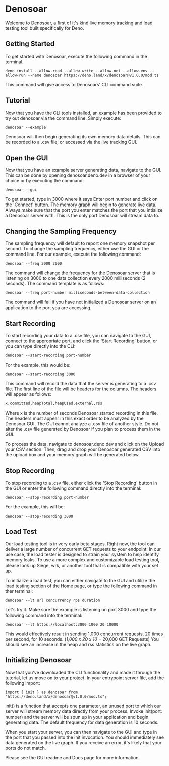 # Denosoar

Welcome to Denosoar, a first of it's kind live memory tracking and load testing tool built specifically for Deno.

## Getting Started

To get started with Denosoar, execute the following command in the terminal. 

    deno install --allow-read --allow-write --allow-net --allow-env --allow-run --name denosoar https://deno.land/x/denosoar@v1.0.0/mod.ts
    
This command will give access to Denosoars' CLI command suite. 

## Tutorial

Now that you have the CLI tools installed, an example has been provided to try out denosoar via the command line. Simply execute: 

    denosoar --example
    
Denosoar will then begin generating its own memory data details. This can be recorded to a .csv file, or accessed via the live tracking GUI.


## Open the GUI

Now that you have an example server generating data, navigate to the GUI. This can be done by opening denosoar.deno.dev in a browser of your choice or by executing the command: 
    
    denosoar --gui
    
To get started, type in 3000 where it says Enter port number and click on the 'Connect' button. 
The memory graph will begin to generate live data. Always make sure that the port you enter matches the port that you intialize a Denosoar server with. This is the only port Denosoar will stream data to. 


## Changing the Sampling Frequency 

The sampling frequency will default to report one memory snapshot per second. To change the sampling frequency, either use the GUI or the command line. For our example, execute the following command: 

    denosoar --freq 3000 2000
    
The command will change the frequency for the Denosoar server that is listening on 3000 to one data collection every 2000 milliseconds (2 seconds). The command template is as follows: 

    denosoar --freq port-number milliseconds-between-data-collection
    
The command will fail if you have not initialized a Denosoar server on an application to the port you are accessing. 


## Start Recording

To start recording your data to a .csv file, you can  navigate to the GUI, connect to the appropriate port, and click the 'Start Recording' button, or you can type directly into the CLI: 

    denosoar --start-recording port-number
    
For the example, this would be: 
    
    denosoar --start-recording 3000
    
This command will record the data that the server is generating to a .csv file. The first line of the file will be headers for the columns. The headers will appear as follows: 

    x,committed,heapTotal,heapUsed,external,rss
    
Where x is the number of seconds Denosoar started recording in this file. The headers must appear in this exact order to be analyzed by the Denosoar GUI. The GUI cannot analyze a .csv file of another style. Do not alter the .csv file generated by Denosoar if you plan to process them in the GUI. 

To process the data, navigate to denosoar.deno.dev and click on the Upload your CSV section. Then, drag and drop your Denosoar generated CSV into the upload box and your memory graph will be generated below. 


## Stop Recording

To stop recording to a .csv file, either click the 'Stop Recording' button in the GUI or enter the following command directly into the terminal: 

    denosoar --stop-recording port-number
    
For the example, this will be: 
    
    denosoar --stop-recording 3000
   
## Load Test 

Our load testing tool is in very early beta stages. Right now, the tool can deliver a large number of concurrent GET requests to your endpoint. In our use case, the load tester is designed to strain your system to help identify memory leaks. To use a more complex and customizable load testing tool, please look up Siege, wrk, or another tool that is compatible with your set up.

To initialize a load test, you can either navigate to the GUI and utilize the load testing section of the Home page, or type the following command in ther terminal: 

    denosoar --lt url concurrency rps duration
    
Let's try it. Make sure the example is listening on port 3000 and type the following command into the terminal: 

    denosoar --lt https://localhost:3000 1000 20 10000
    
This would effectively result in sending 1,000 concurrent requests, 20 times per second, for 10 seconds. (*1,000 x 20 x 10* = 20,000 GET Requests)
You should see an increase in the heap and rss statistics on the live graph.

## Initializing Denosoar

Now that you've downloaded the CLI functionality and made it through the tutorial, let us move on to your project. In your entrypoint server file, add the following import: 

    import { init } as denosoar from "https://deno.land/x/denosoar@v1.0.0/mod.ts";
    
init() is a function that accepts one parameter, an unused port to which our server will stream memory data directly from your process. Invoke init(port: number) and the server will be spun up in your application and begin generating data. The default frequency for data generation is 10 seconds. 

When you start your server, you can then navigate to the GUI and type in the port that you passed into the init invocation. You should immediately see data generated on the live graph. If you receive an error, it's likely that your ports do not match.

Please see the GUI readme and Docs page for more information.
